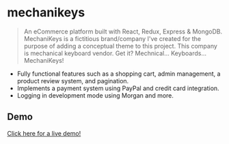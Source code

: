 # mechanikeys
> An eCommerce platform built with React, Redux, Express &amp; MongoDB.
> MechaniKeys is a fictitious brand/company I've created for the purpose of adding a conceptual theme to this project.
> This company is mechanical keyboard vendor. Get it? Mechnical... Keyboards... MechaniKeys!
* Fully functional features such as a shopping cart, admin management, a product review system, and pagination.
* Implements a payment system using PayPal and credit card integration.
* Logging in development mode using Morgan and more.

## Demo
<a href="https://mechanikeys.herokuapp.com/" target="_blank">Click here for a live demo!</a>
